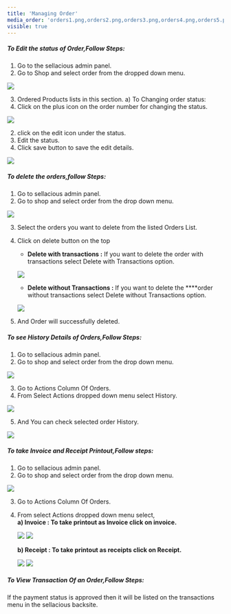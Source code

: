 ```yaml
---
title: 'Managing Order'
media_order: 'orders1.png,orders2.png,orders3.png,orders4.png,orders5.png,orders6.png,orders7.png,orders8.png,orders9.png,orders10.png,orders11.png'
visible: true
---
```


##### **To Edit the status of Order,Follow Steps:**

1. Go to the sellacious admin panel.
2. Go to Shop and select order from the dropped down menu.

![](orders1.png)

3. Ordered Products lists in this section.
a) To Changing order status:
1. Click on the plus icon on the order number for changing the status.

![](orders2.png)

2. click on the edit icon under the status.
3. Edit the status.
4. Click save button to save the edit details.

![](orders3.png)


##### **To delete the orders,follow Steps:**

1. Go to sellacious admin panel.
2. Go to shop and select order from the drop down menu.

![](orders1.png)

3. Select the orders you want to delete from the listed Orders List.
4. Click on delete button on the top
   	* **Delete with transactions :** If you want to delete the order with transactions select Delete with                   Transactions option.

	![](orders4.png)

   	* **Delete without Transactions :** If you want to delete the ****order without transactions select Delete               without Transactions option.

	![](orders5.png)

5. And Order will successfully deleted.

##### **To see History Details of Orders,Follow Steps:**

1. Go to sellacious admin panel.
2. Go to shop and select order from the drop down menu.

![](orders1.png)

3. Go to Actions Column Of Orders.
4. From Select Actions dropped down menu select History.

![](orders6.png)

5. And You can check selected order History.

![](orders7.png)

##### **To take Invoice and Receipt Printout,Follow steps:**

1. Go to sellacious admin panel.
2. Go to shop and select order from the drop down menu.

![](orders1.png)

3. Go to Actions Column Of Orders.
4. From select Actions dropped down menu select,<br>
	**a) Invoice : To take printout as Invoice click on invoice.**
    
    ![](orders8.png)
    ![](orders9.png)
    
    **b) Receipt : To take printout as receipts click on Receipt.**
    
    ![](orders10.png)
    ![](orders11.png)
    
   
    
##### **To View Transaction Of an Order,Follow Steps:**

 If the payment status is approved then it will be listed on the transactions menu in the sellacious backsite.


 